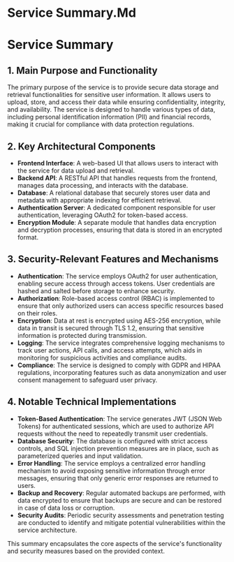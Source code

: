 # Service Summary.Md

# Service Summary

## 1. Main Purpose and Functionality
The primary purpose of the service is to provide secure data storage and retrieval functionalities for sensitive user information. It allows users to upload, store, and access their data while ensuring confidentiality, integrity, and availability. The service is designed to handle various types of data, including personal identification information (PII) and financial records, making it crucial for compliance with data protection regulations.

## 2. Key Architectural Components
- **Frontend Interface**: A web-based UI that allows users to interact with the service for data upload and retrieval.
- **Backend API**: A RESTful API that handles requests from the frontend, manages data processing, and interacts with the database.
- **Database**: A relational database that securely stores user data and metadata with appropriate indexing for efficient retrieval.
- **Authentication Server**: A dedicated component responsible for user authentication, leveraging OAuth2 for token-based access.
- **Encryption Module**: A separate module that handles data encryption and decryption processes, ensuring that data is stored in an encrypted format.

## 3. Security-Relevant Features and Mechanisms
- **Authentication**: The service employs OAuth2 for user authentication, enabling secure access through access tokens. User credentials are hashed and salted before storage to enhance security.
- **Authorization**: Role-based access control (RBAC) is implemented to ensure that only authorized users can access specific resources based on their roles.
- **Encryption**: Data at rest is encrypted using AES-256 encryption, while data in transit is secured through TLS 1.2, ensuring that sensitive information is protected during transmission.
- **Logging**: The service integrates comprehensive logging mechanisms to track user actions, API calls, and access attempts, which aids in monitoring for suspicious activities and compliance audits.
- **Compliance**: The service is designed to comply with GDPR and HIPAA regulations, incorporating features such as data anonymization and user consent management to safeguard user privacy.

## 4. Notable Technical Implementations
- **Token-Based Authentication**: The service generates JWT (JSON Web Tokens) for authenticated sessions, which are used to authorize API requests without the need to repeatedly transmit user credentials.
- **Database Security**: The database is configured with strict access controls, and SQL injection prevention measures are in place, such as parameterized queries and input validation.
- **Error Handling**: The service employs a centralized error handling mechanism to avoid exposing sensitive information through error messages, ensuring that only generic error responses are returned to users.
- **Backup and Recovery**: Regular automated backups are performed, with data encrypted to ensure that backups are secure and can be restored in case of data loss or corruption.
- **Security Audits**: Periodic security assessments and penetration testing are conducted to identify and mitigate potential vulnerabilities within the service architecture.

This summary encapsulates the core aspects of the service's functionality and security measures based on the provided context.